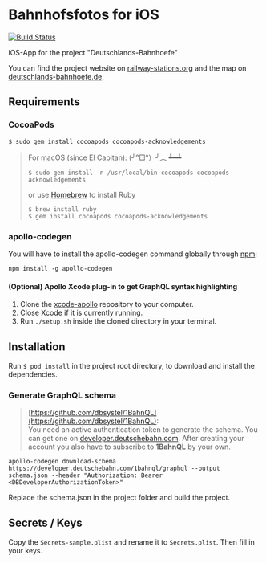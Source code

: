 # Bahnhofsfotos for iOS
[![Build Status](https://travis-ci.org/RailwayStations/Bahnhofsfotos.svg?branch=master)](https://travis-ci.org/RailwayStations/Bahnhofsfotos)

iOS-App for the project "Deutschlands-Bahnhoefe"

You can find the project website on [railway-stations.org](https://railway-stations.org) and the map on [deutschlands-bahnhoefe.de](http://www.deutschlands-bahnhoefe.de).


## Requirements

### CocoaPods
```
$ sudo gem install cocoapods cocoapods-acknowledgements
```
> For macOS (since El Capitan): (╯°□°）╯︵ ┻━┻
> 
>     $ sudo gem install -n /usr/local/bin cocoapods cocoapods-acknowledgements
> or use [Homebrew](https://brew.sh) to install Ruby
> 
>     $ brew install ruby
>     $ gem install cocoapods cocoapods-acknowledgements

### apollo-codegen
You will have to install the apollo-codegen command globally through [npm](https://nodejs.org/en/):
```
npm install -g apollo-codegen
```

#### (Optional) Apollo Xcode plug-in to get GraphQL syntax highlighting
1. Clone the [xcode-apollo](https://github.com/apollographql/xcode-graphql) repository to your computer.
1. Close Xcode if it is currently running.
1. Run `./setup.sh` inside the cloned directory in your terminal.

## Installation
Run `$ pod install` in the project root directory, to download and install the dependencies.

### Generate GraphQL schema
> [https://github.com/dbsystel/1BahnQL](https://github.com/dbsystel/1BahnQL):  
> You need an active authentication token to generate the schema. You can get one on [developer.deutschebahn.com](https://developer.deutschebahn.com). After creating your account you also have to subscribe to **1BahnQL** by your own.

```
apollo-codegen download-schema https://developer.deutschebahn.com/1bahnql/graphql --output schema.json --header "Authorization: Bearer <DBDeveloperAuthorizationToken>"
```
Replace the schema.json in the project folder and build the project.

## Secrets / Keys
Copy the `Secrets-sample.plist` and rename it to `Secrets.plist`. Then fill in your keys.
